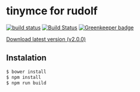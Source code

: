 # tinymce for rudolf

[![build status](https://gitlab.com/rudolfcms/tinymce/badges/master/build.svg)](https://gitlab.com/rudolfcms/tinymce/commits/master)
[![Build Status](https://travis-ci.org/rudolfcms/tinymce.svg?branch=master)](https://travis-ci.org/rudolfcms/tinymce)
[![Greenkeeper badge](https://badges.greenkeeper.io/rudolfcms/tinymce.svg)](https://greenkeeper.io/)

[Download latest version (v2.0.0)](https://github.com/rudolfcms/tinymce/releases/download/v2.0.0/tinymce.zip)

## Instalation

```bash
$ bower install
$ npm install
$ npm run build
```
